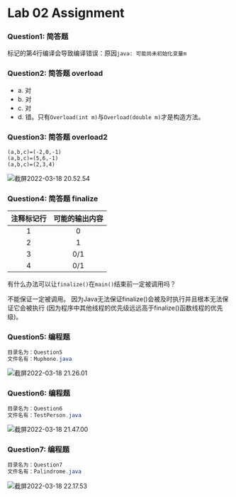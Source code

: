 # Lab 02 Assignment

### Question1: 简答题

标记的第4行编译会导致编译错误：原因`java: 可能尚未初始化变量m`

### Question2: 简答题 overload

- a. 对
- b. 对
- c. 对
- d. 错。只有`Overload(int m)`与`Overload(double m)`才是构造方法。

### Question3: 简答题 overload2

```
(a,b,c)=(-2,0,-1)
(a,b,c)=(5,6,-1)
(a,b,c)=(2,3,4)
```

![截屏2022-03-18 20.52.54](https://cdn.jsdelivr.net/gh/hjc-owo/hjc-owo.github.io@img/202205140122563.png)



### Question4: 简答题 finalize

| 注释标记行 | 可能的输出内容 |
| :--------: | :------------: |
|     1      |       0        |
|     2      |       1        |
|     3      |      0/1       |
|     4      |      0/1       |

有什么办法可以让`finalize()`在`main()`结束前一定被调用吗？



不能保证一定被调用。
因为Java无法保证finalize()会被及时执行并且根本无法保证它会被执行 (因为程序中其他线程的优先级远远高于finalize()函数线程的优先级)。

### Question5: 编程题

```java
目录名为：Question5
文件名有：Muphone.java
```

![截屏2022-03-18 21.26.01](https://s2.loli.net/2022/04/09/fH6ZIFmSTh9MK3s.png)

### Question6: 编程题

```java
目录名为：Question6
文件名有：TestPerson.java
```

![截屏2022-03-18 21.47.00](https://cdn.jsdelivr.net/gh/hjc-owo/hjc-owo.github.io@img/202205140123653.png)

### Question7: 编程题

```java
目录名为：Question7
文件名有：Palindrome.java
```

![截屏2022-03-18 22.17.53](https://s2.loli.net/2022/04/09/wPaN25nhoLQGqdW.png)